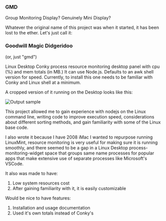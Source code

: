 ### GMD
Group Monitoring Display?
Genuinely Mini Display?

Whatever the original name of this project was when it started, it has been lost to the ether. Let's just call it:

### Goodwill Magic Didgeridoo
(or, just "gmd")

Linux Desktop Conky process resource monitoring desktop panel with cpu (%) and mem totals (in MB.) It can use Node.js. Defaults to an awk shell version for speed. Currently, to install this one needs to be familiar with Conky and Linux shell at a minimum.

A cropped version of it running on the Desktop looks like this:

![Output sample](https://github.com/idealius/gmd/raw/main/demo.webp)


This project allowed me to gain experience with nodejs on the Linux command line, writing code to improve execution speed, considerations about different sorting methods, and gain familiarity with some of the Linux base code.

I also wrote it because I have 2008 iMac I wanted to repurpose running LinuxMint, resource monitoring is very useful for making sure it is running smoothly, and there seemed to be a gap in a Linux Desktop process-monitoring-widget space that groups same name processes for popular apps that make extensive use of separate processes like Microsoft's VSCode.

It also was made to have:

1. Low system resources cost
2. After gaining familiarity with it, it is easily customizable


Would be nice to have features:

1. Installation and usage documentation
2. Used it's own totals instead of Conky's
